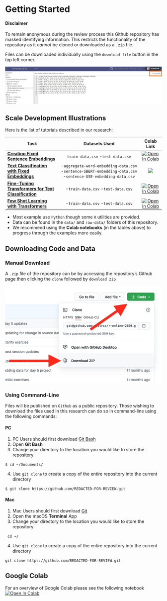 Getting Started
================

#### Disclaimer

To remain anonymous during the review process this Github repository has
masked identifying information. This restricts the functionality of the
repository as it *cannot* be cloned or downloaded as a `.zip` file.

Files can be downloaded individually using the `download file` button in
the top left corner.

![dl\_button](figs/repo/button.JPG)

## Scale Development Illustrations

Here is the list of tutorials described in our research:

| Task | Datasets Used | Colab Link
|---|:---:|:---:|
| [**Creating Fixed Sentence Embeddings**](https://anonymous.4open.science/r/transforming-personality-scales/tutorials/create-fixed-sentence-embeddings.ipynb) | `train-data.csv` -`test-data.csv` |[![Open In Colab](https://colab.research.google.com/assets/colab-badge.svg)](https://colab.research.google.com/drive/14DpmE8PiT7f-7JQwQ3cLJCqF4QUUWT97?usp=sharing)
| [**Text Classification with Fixed Embeddings**](https://anonymous.4open.science/r/transforming-personality-scales/tutorials/classification-with-fixed-embeddings.md) | -`aggregate-word-embedding-data.csv` -`sentence-SBERT-embedding-data.csv` -`sentence-USE-embedding-data.csv` | [![](https://img.shields.io/static/v1?label=%20&message=Open%20in%20R%20Studio&logo=rstudio&color=steelblue)](https://anonymous.4open.science/r/transforming-personality-scales/tutorials/classification-with-fixed-embeddings.md)
| [**Fine-Tuning Transformers for Text Classification**](https://anonymous.4open.science/r/transforming-personality-scales/tutorials/fine-tuning-transformers-for-text-classification.ipynb) | -`train-data.csv` -`test-data.csv`  |[![Open In Colab](https://colab.research.google.com/assets/colab-badge.svg)](https://colab.research.google.com/drive/1dNMJ2BuRu2l3JZq1TH0B2Fp6_WEoThXB?usp=sharing)
| [**Few Shot Learning with Transformers**](https://anonymous.4open.science/r/transforming-personality-scales/tutorials/few-shot-learning-with-transformers.md) | -`train-data.csv` -`test-data.csv`  |[![Open In Colab](https://colab.research.google.com/assets/colab-badge.svg)](https://colab.research.google.com/drive/1XbVgv15pRsaaVHyV19ON9wRdx19PxgU7?usp=sharing)

- Most example use `Python` though some `R` utilities are provided.
- Data can be found in the `data/` and `raw-data/` folders of this repository.
- We recommend using the **Colab notebooks** (in the tables above) to progress through the examples more easily.


## Downloading Code and Data

### Manual Download

A `.zip` file of the repository can be by accessing the repository’s
Github page then clicking the `clone` followed by `download zip`

![zip\_dl](figs/repo/zip_dowload.png)

### Using Command-Line

Files will be published on `Github` as a public repository. Those
wishing to download the files used in this research can do so in
command-line using the following commands:

#### PC

1.  PC Users should first download [Git
    Bash](https://gitforwindows.org/)
2.  Open **Git Bash**
3.  Change your directory to the location you would like to store the
    repository

<!-- -->

    $ cd ~/Documents/

4.  Use `git clone` to create a copy of the entire repository into the
    current directory

<!-- -->

    $ git clone https://github.com/REDACTED-FOR-REVIEW.git

#### Mac

1.  Mac Users should first download [Git](git-scm.com/downloads)
2.  Open the macOS **Terminal** App
3.  Change your directory to the location you would like to store the
    repository

<!-- -->

     cd ~/

4.  Use `git clone` to create a copy of the entire repository into the
    current directory

<!-- -->

    git clone https://github.com/REDACTED-FOR-REVIEW.git

## Google Colab

For an overview of Google Colab please see the following notebook
[![Open In
Colab](https://colab.research.google.com/assets/colab-badge.svg)](https://colab.research.google.com/notebooks/pro.ipynb)
